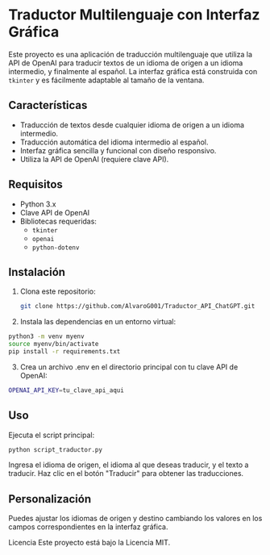 # Traductor Multilenguaje con Interfaz Gráfica

Este proyecto es una aplicación de traducción multilenguaje que utiliza la API de OpenAI para traducir textos de un idioma de origen a un idioma intermedio, y finalmente al español. La interfaz gráfica está construida con `tkinter` y es fácilmente adaptable al tamaño de la ventana.

## Características

- Traducción de textos desde cualquier idioma de origen a un idioma intermedio.
- Traducción automática del idioma intermedio al español.
- Interfaz gráfica sencilla y funcional con diseño responsivo.
- Utiliza la API de OpenAI (requiere clave API).

## Requisitos

- Python 3.x
- Clave API de OpenAI
- Bibliotecas requeridas:
  - `tkinter`
  - `openai`
  - `python-dotenv`

## Instalación

1. Clona este repositorio:
   ```bash
   git clone https://github.com/AlvaroG001/Traductor_API_ChatGPT.git
   ```
   
2. Instala las dependencias en un entorno virtual:
  ```bash
  python3 -m venv myenv
  source myenv/bin/activate
  pip install -r requirements.txt
  ```

3. Crea un archivo .env en el directorio principal con tu clave API de OpenAI:
  ```bash
  OPENAI_API_KEY=tu_clave_api_aqui
  ```

## Uso

Ejecuta el script principal:
  ```bash
  python script_traductor.py
  ```

Ingresa el idioma de origen, el idioma al que deseas traducir, y el texto a traducir.
Haz clic en el botón "Traducir" para obtener las traducciones.

## Personalización

Puedes ajustar los idiomas de origen y destino cambiando los valores en los campos correspondientes en la interfaz gráfica.

Licencia
Este proyecto está bajo la Licencia MIT.





